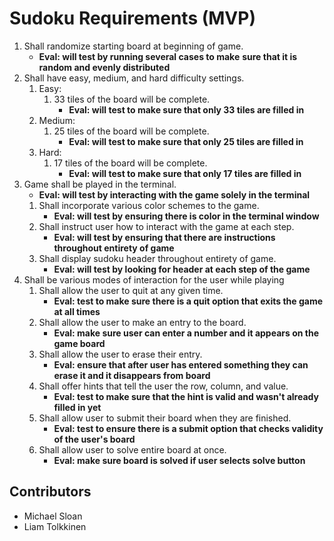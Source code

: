 # Sudoku Requirements (MVP)

1. Shall randomize starting board at beginning of game.
    - **Eval: will test by running several cases to make**
        **sure that it is random and evenly distributed**
2. Shall have easy, medium, and hard difficulty settings.
    1. Easy:
        1. 33 tiles of the board will be complete.
            - **Eval: will test to make sure that only 33 tiles are filled in**
    2. Medium:
        1. 25 tiles of the board will be complete.
            - **Eval: will test to make sure that only 25 tiles are filled in**
    3. Hard:
        1. 17 tiles of the board will be complete.
            - **Eval: will test to make sure that only 17 tiles are filled in**
3. Game shall be played in the terminal.
    - **Eval: will test by interacting with the game solely in the terminal**
    1. Shall incorporate various color schemes to the game.
        - **Eval: will test by ensuring there is color in the terminal window**
    2. Shall instruct user how to interact with the game at each step.
        - **Eval: will test by ensuring that there are instructions throughout entirety of game**
    3. Shall display sudoku header throughout entirety of game.
        - **Eval: will test by looking for header at each step of the game**
4. Shall be various modes of interaction for the user while playing
    1. Shall allow the user to quit at any given time.
        - **Eval: test to make sure there is a quit option that exits the game at all times** 
    2. Shall allow the user to make an entry to the board.
        - **Eval: make sure user can enter a number and it appears on the game board**
    3. Shall allow the user to erase their entry.
        - **Eval: ensure that after user has entered something they can erase it and it disappears from board**  
    4. Shall offer hints that tell the user the row, column, and value.
        - **Eval: test to make sure that the hint is valid and wasn't already filled in yet** 
    5. Shall allow user to submit their board when they are finished.
        - **Eval: test to ensure there is a submit option that checks validity of the user's board** 
    6. Shall allow user to solve entire board at once.
        - **Eval: make sure board is solved if user selects solve button** 

## Contributors
* Michael Sloan
* Liam Tolkkinen